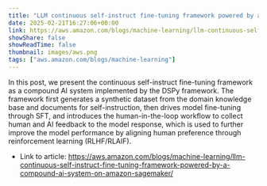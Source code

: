 ```yaml
---
title: "LLM continuous self-instruct fine-tuning framework powered by a compound AI system on Amazon SageMaker"
date: 2025-02-21T16:27:06+00:00
link: https://aws.amazon.com/blogs/machine-learning/llm-continuous-self-instruct-fine-tuning-framework-powered-by-a-compound-ai-system-on-amazon-sagemaker/
showShare: false
showReadTime: false
thumbnail: images/aws.png
tags: ["aws.amazon.com/blogs/machine-learning"]
---
```

In this post, we present the continuous self-instruct fine-tuning framework as a compound AI system implemented by the DSPy framework. The framework first generates a synthetic dataset from the domain knowledge base and documents for self-instruction, then drives model fine-tuning through SFT, and introduces the human-in-the-loop workflow to collect human and AI feedback to the model response, which is used to further improve the model performance by aligning human preference through reinforcement learning (RLHF/RLAIF).

- Link to article: https://aws.amazon.com/blogs/machine-learning/llm-continuous-self-instruct-fine-tuning-framework-powered-by-a-compound-ai-system-on-amazon-sagemaker/